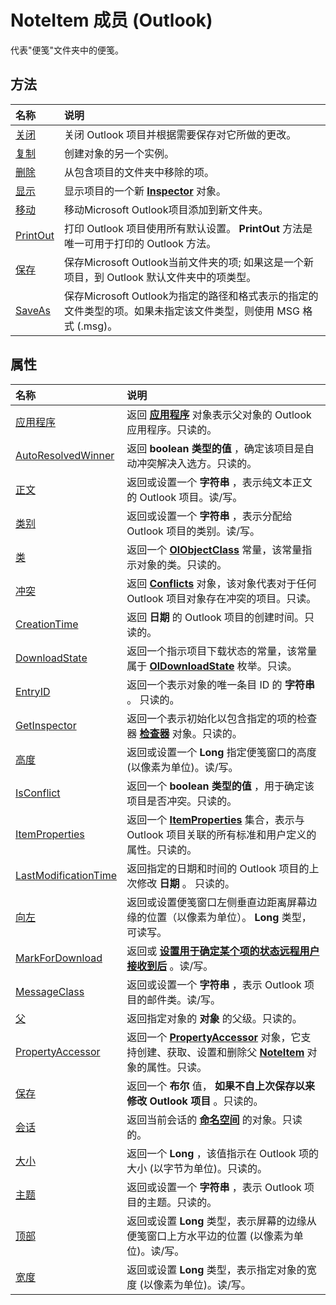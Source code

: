 
# NoteItem 成员 (Outlook)


代表"便笺"文件夹中的便笺。


## 方法



|**名称**|**说明**|
|:-----|:-----|
|[关闭](a7327598-facc-06e9-6256-4ca9090c10d5.md)|关闭 Outlook 项目并根据需要保存对它所做的更改。|
|[复制](5d89217e-2595-64e2-a619-afb5a7120f8a.md)|创建对象的另一个实例。|
|[删除](8af18879-a4e7-1ccf-bbc3-5140f506add1.md)|从包含项目的文件夹中移除的项。|
|[显示](1a8c3999-45d4-b4a1-dacf-371a7e711eb2.md)|显示项目的一个新  **[Inspector](d7384756-669c-0549-1032-c3b864187994.md)** 对象。|
|[移动](73e831f7-4d15-d9f4-ed8d-35f1a4038bb6.md)|移动Microsoft Outlook项目添加到新文件夹。|
|[PrintOut](4ae4072c-3ff0-a6fb-25c4-5564c7d34736.md)|打印 Outlook 项目使用所有默认设置。 **PrintOut** 方法是唯一可用于打印的 Outlook 方法。|
|[保存](07554a65-f733-aeb3-c06c-17c882bc86ab.md)|保存Microsoft Outlook当前文件夹的项; 如果这是一个新项目，到 Outlook 默认文件夹中的项类型。|
|[SaveAs](9f7c5e1b-2f66-d842-eaba-e61767728e54.md)|保存Microsoft Outlook为指定的路径和格式表示的指定的文件类型的项。如果未指定该文件类型，则使用 MSG 格式 (.msg)。|

## 属性



|**名称**|**说明**|
|:-----|:-----|
|[应用程序](7d9d0a5f-2da3-76cc-2c4e-1c5e5351e0ba.md)|返回 **[应用程序](797003e7-ecd1-eccb-eaaf-32d6ddde8348.md)** 对象表示父对象的 Outlook 应用程序。只读的。|
|[AutoResolvedWinner](c5ded563-e104-0c03-5601-a27692445b24.md)|返回 **boolean 类型的值** ，确定该项目是自动冲突解决入选方。只读的。|
|[正文](d7ba082e-893d-f4a7-0545-fbbf3c393633.md)|返回或设置一个 **字符串** ，表示纯文本正文的 Outlook 项目。读/写。|
|[类别](fd4d258e-fa20-0bdb-a701-8f3c557f0f8a.md)|返回或设置一个 **字符串** ，表示分配给 Outlook 项目的类别。读/写。|
|[类](5091430f-84e2-6009-9382-d6ec098de37c.md)|返回一个 **[OlObjectClass](33d724b3-df3c-2a7f-a80f-93b66d96f588.md)** 常量，该常量指示对象的类。只读的。|
|[冲突](bbdc6f58-c3ed-1690-818a-d26cef6479dc.md)|返回  **[Conflicts](c4e1c060-519a-a6d1-8fb2-c7dfa1e3e66f.md)** 对象，该对象代表对于任何 Outlook 项目对象存在冲突的项目。只读。|
|[CreationTime](48b48a2f-9020-984c-e9d5-e92da465e1bc.md)|返回 **日期** 的 Outlook 项目的创建时间。只读的。|
|[DownloadState](7f9870f8-51b4-4d7b-92ce-76b9e15d9179.md)|返回一个指示项目下载状态的常量，该常量属于  **[OlDownloadState](ff5e00db-ad06-ddf1-6e3a-536c0ae4ef34.md)** 枚举。只读。|
|[EntryID](58eca680-4336-28cb-da0c-45a9415746a1.md)|返回一个表示对象的唯一条目 ID 的 **字符串** 。 只读的。|
|[GetInspector](80e5bdc5-8161-afa7-6aab-65356fc5d2ea.md)|返回一个表示初始化以包含指定的项的检查器 **[检查器](d7384756-669c-0549-1032-c3b864187994.md)** 对象。只读的。|
|[高度](4e0ccbf8-7bec-9e6a-57ac-77ea2c8754e1.md)|返回或设置一个 **Long** 指定便笺窗口的高度 (以像素为单位)。读/写。|
|[IsConflict](5fc4880f-8e96-9993-9b93-341f7a57e420.md)|返回一个 **boolean 类型的值** ，用于确定该项目是否冲突。只读的。|
|[ItemProperties](a1e80257-4960-b650-23f6-8369e9e8684c.md)|返回一个 **[ItemProperties](34a110ed-6617-72da-1e98-a9773c705b40.md)** 集合，表示与 Outlook 项目关联的所有标准和用户定义的属性。只读的。|
|[LastModificationTime](24545752-3c11-4a05-afeb-d18257894d20.md)|返回指定的日期和时间的 Outlook 项目的上次修改 **日期** 。 只读的。|
|[向左](0273f7cc-efaf-d1ef-39b3-3aea8f4ba834.md)|返回或设置便笺窗口左侧垂直边距离屏幕边缘的位置（以像素为单位）。 **Long** 类型，可读写。|
|[MarkForDownload](85512e33-7a2a-7081-d17e-84953db3e0aa.md)|返回或 **[设置用于确定某个项的状态远程用户接收到后](2df0404c-26c9-87d4-6916-d75aff8e3fbc.md)** 。读/写。|
|[MessageClass](ef550261-5751-df5c-a25d-1278d245c033.md)|返回或设置一个 **字符串** ，表示 Outlook 项目的邮件类。读/写。|
|[父](452ba1db-d307-9baf-5f82-46a423fa501d.md)|返回指定对象的 **对象** 的父级。只读的。|
|[PropertyAccessor](b8b18dfc-410e-f311-e115-e2741efa0630.md)|返回一个  **[PropertyAccessor](2fc91e13-703c-3ec9-9066-ffee7144306c.md)** 对象，它支持创建、获取、设置和删除父 **[NoteItem](ddf5baaa-6e13-a6fb-96e8-311e7761fa98.md)** 对象的属性。只读。|
|[保存](cadc58cf-68d9-bed5-c15f-dbe508967014.md)|返回一个 **布尔** 值， **如果不自上次保存以来修改 Outlook 项目** 。只读的。|
|[会话](87ebd38c-eec8-7e2c-8516-6ad3053e06cb.md)|返回当前会话的 **[命名空间](f0dcaa19-07f5-5d42-a3bf-2e42b7885644.md)** 的对象。只读的。|
|[大小](8456d0d7-c6fb-64ae-6e52-f98dab86d345.md)|返回一个 **Long** ，该值指示在 Outlook 项的大小 (以字节为单位)。只读的。|
|[主题](17c4d857-e548-e0fb-475d-8764bcd0f17d.md)|返回或设置一个 **字符串** ，表示 Outlook 项目的主题。只读的。|
|[顶部](74326198-880a-fe3f-df79-81be1748f7c4.md)|返回或设置 **Long** 类型，表示屏幕的边缘从便笺窗口上方水平边的位置 (以像素为单位)。读/写。|
|[宽度](84006489-db28-a3ce-a897-7ec1a3e35f05.md)|返回或设置 **Long** 类型，表示指定对象的宽度 (以像素为单位)。读/写。|
